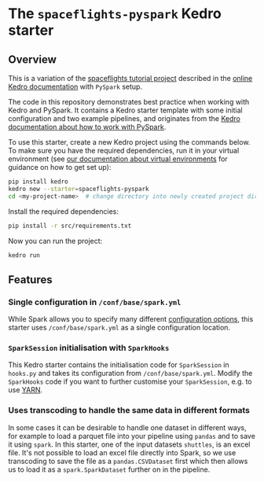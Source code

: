 # The `spaceflights-pyspark` Kedro starter

## Overview

This is a variation of the [spaceflights tutorial project](https://docs.kedro.org/en/stable/tutorial/spaceflights_tutorial.html) described in the [online Kedro documentation](https://docs.kedro.org) with `PySpark` setup.

The code in this repository demonstrates best practice when working with Kedro and PySpark. It contains a Kedro starter template with some initial configuration and two example pipelines, and originates from the [Kedro documentation about how to work with PySpark](https://docs.kedro.org/en/stable/integrations/pyspark_integration.html).

To use this starter, create a new Kedro project using the commands below. To make sure you have the required dependencies, run it in your virtual environment (see [our documentation about virtual environments](https://docs.kedro.org/en/stable/get_started/install.html#create-a-virtual-environment-for-your-kedro-project) for guidance on how to get set up):

```bash
pip install kedro
kedro new --starter=spaceflights-pyspark
cd <my-project-name>  # change directory into newly created project directory
```

Install the required dependencies:

```bash
pip install -r src/requirements.txt
```

Now you can run the project:

```bash
kedro run
```

## Features

### Single configuration in `/conf/base/spark.yml`

While Spark allows you to specify many different [configuration options](https://spark.apache.org/docs/latest/configuration.html), this starter uses `/conf/base/spark.yml` as a single configuration location.

### `SparkSession` initialisation with `SparkHooks`

This Kedro starter contains the initialisation code for `SparkSession` in `hooks.py` and takes its configuration from `/conf/base/spark.yml`. Modify the `SparkHooks` code if you want to further customise your `SparkSession`, e.g. to use [YARN](https://hadoop.apache.org/docs/current/hadoop-yarn/hadoop-yarn-site/YARN.html).

### Uses transcoding to handle the same data in different formats

In some cases it can be desirable to handle one dataset in different ways, for example to load a parquet file into your pipeline using `pandas` and to save it using `spark`. In this starter, one of the input datasets `shuttles`, is an excel file. 
It's not possible to load an excel file directly into Spark, so we use transcoding to save the file as a `pandas.CSVDataset` first which then allows us to load it as a `spark.SparkDataset` further on in the pipeline.
 

